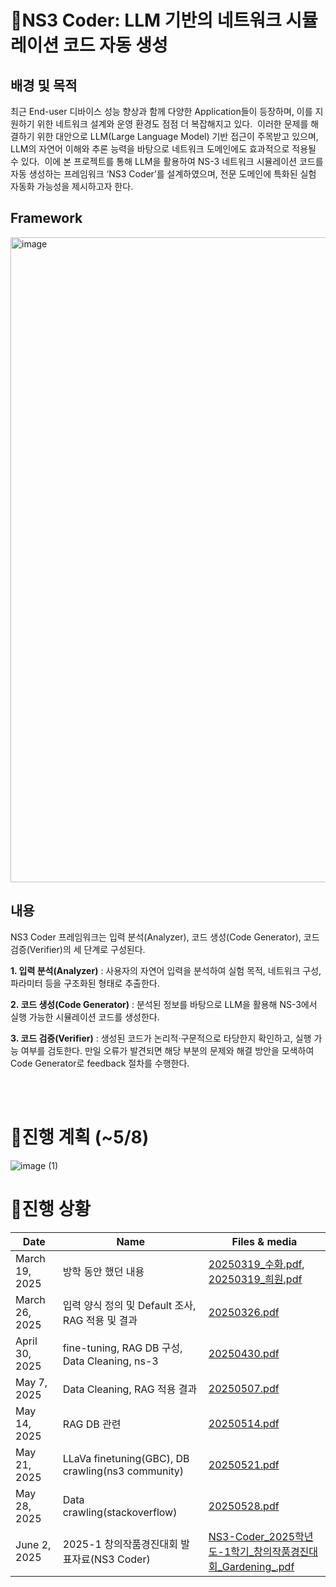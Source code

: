 # 🔎NS3 Coder: LLM 기반의 네트워크 시뮬레이션 코드 자동 생성  

## 배경 및 목적  
 최근 End-user 디바이스 성능 향상과 함께 다양한 Application들이 등장하며, 이를 지원하기 위한 네트워크 설계와 운영 환경도 점점 더 복잡해지고 있다. 
이러한 문제를 해결하기 위한 대안으로 LLM(Large Language Model) 기반 접근이 주목받고 있으며, LLM의 자연어 이해와 추론 능력을 바탕으로 네트워크 도메인에도 효과적으로 적용될 수 있다. 
이에 본 프로젝트를 통해 LLM을 활용하여 NS-3 네트워크 시뮬레이션 코드를 자동 생성하는 프레임워크 ‘NS3 Coder’를 설계하였으며, 전문 도메인에 특화된 실험 자동화 가능성을 제시하고자 한다.  

## Framework 
<img width="1032" alt="image" src="https://github.com/user-attachments/assets/32f3dbbd-ffe0-4c41-b091-f9b7ef6c3371" />

## 내용 
 NS3 Coder 프레임워크는 입력 분석(Analyzer), 코드 생성(Code Generator), 코드 검증(Verifier)의 세 단계로 구성된다.    
 
**1. 입력 분석(Analyzer)** : 사용자의 자연어 입력을 분석하여 실험 목적, 네트워크 구성, 파라미터 등을 구조화된 형태로 추출한다.  

**2. 코드 생성(Code Generator)** : 분석된 정보를 바탕으로 LLM을 활용해 NS-3에서 실행 가능한 시뮬레이션 코드를 생성한다.  

**3. 코드 검증(Verifier)** : 생성된 코드가 논리적·구문적으로 타당한지 확인하고, 실행 가능 여부를 검토한다. 만일 오류가 발견되면 해당 부분의 문제와 해결 방안을 모색하여 Code Generator로 feedback 절차를 수행한다.

</br></br>
# 📆진행 계획 (~5/8)
![image (1)](https://github.com/user-attachments/assets/9589cf20-f8ce-4553-921c-1fe656c512ea)

  
# 📑진행 상황

| Date           | Name                                             | Files & media                  |
|----------------|--------------------------------------------------|--------------------------------|
| March 19, 2025 | 방학 동안 했던 내용                              | [20250319_수화.pdf](https://github.com/o4e3/NS3-Coder/blob/main/docs/20250319_%EC%88%98%ED%99%94.pdf), [20250319_희원.pdf](https://github.com/o4e3/NS3-Coder/blob/main/docs/20250319_%ED%9D%AC%EC%9B%90.pdf)      |
| March 26, 2025 | 입력 양식 정의 및 Default 조사, RAG 적용 및 결과 | [20250326.pdf](https://github.com/o4e3/NS3-Coder/blob/main/docs/20250326.pdf)         |
| April 30, 2025 | fine-tuning, RAG DB 구성, Data Cleaning, ns-3   | [20250430.pdf](https://github.com/o4e3/NS3-Coder/blob/main/docs/20250430.pdf)|
| May 7, 2025    | Data Cleaning, RAG 적용 결과                     | [20250507.pdf](https://github.com/o4e3/NS3-Coder/blob/main/docs/20250507.pdf)              |
| May 14, 2025   | RAG DB 관련                                     | [20250514.pdf](https://github.com/o4e3/NS3-Coder/blob/main/docs/20250514.pdf)            |
| May 21, 2025   | LLaVa finetuning(GBC), DB crawling(ns3 community)| [20250521.pdf](https://github.com/o4e3/NS3-Coder/blob/main/docs/20250521.pdf)             |
| May 28, 2025   | Data crawling(stackoverflow)                    | [20250528.pdf](https://github.com/o4e3/NS3-Coder/blob/main/docs/20250528.pdf) |  
| June 2, 2025   | 2025-1 창의작품경진대회 발표자료(NS3 Coder)       | [NS3-Coder_2025학년도-1학기_창의작품경진대회_Gardening_.pdf](https://github.com/o4e3/NS3-Coder/blob/main/docs/NS3-Coder_2025%EB%85%84%EB%8F%84-1%ED%95%99%EA%B8%B0_%EC%B0%BD%EC%9D%98%EC%9E%91%ED%92%88%EA%B2%BD%EC%A7%84%EB%8C%80%ED%9A%8C_Gardening_.pdf) |


 
